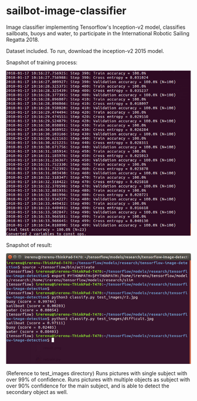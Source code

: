 # sailbot-image-classifier
Image classifier implementing Tensorflow's Inception-v2 model, classifies sailboats, buoys and water, to participate in the International Robotic Sailing Regatta 2018. 

Dataset included. To run, download the inception-v2 2015 model.



Snapshot of training process:

![training](https://raw.githubusercontent.com/PotentialOnWings/sailbot-image-classifier/master/training.png)



Snapshot of result:

![running tests](https://raw.githubusercontent.com/PotentialOnWings/sailbot-image-classifier/master/runningtests.png)

(Reference to test_images directory) Runs pictures with single subject with over 99% of confidence. Runs pictures with multiple objects as subject with over 90% confidence for the main subject, and is able to detect the secondary object as well.   
